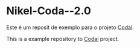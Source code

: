 # Nikel-Coda--2.0

Este é  um  reposit de exemplo para o projeto [Codaí](https://codai.growdev.com.br/).

This is a example repository to [Codaí](https://codai.growdev.com.br/) project.
